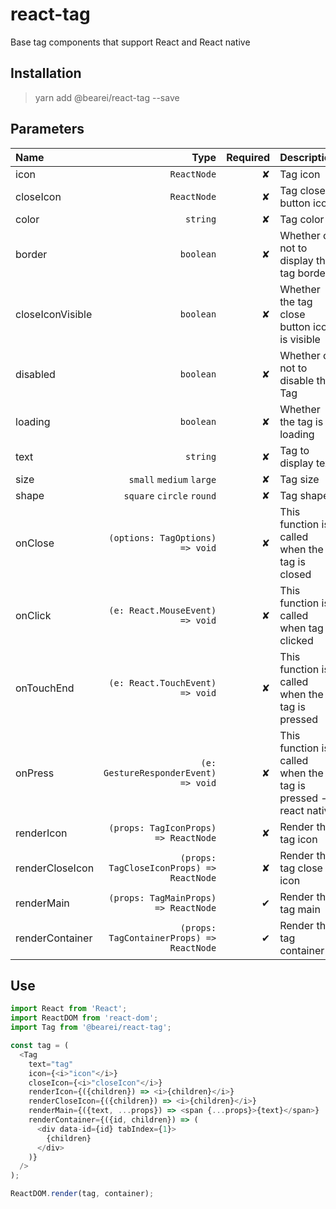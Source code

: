 # react-tag

Base tag components that support React and React native

## Installation

> yarn add @bearei/react-tag --save

## Parameters

| Name | Type | Required | Description |
| :-- | --: | --: | :-- |
| icon | `ReactNode` | ✘ | Tag icon |
| closeIcon | `ReactNode` | ✘ | Tag close button icon |
| color | `string` | ✘ | Tag color |
| border | `boolean` | ✘ | Whether or not to display the tag border |
| closeIconVisible | `boolean` | ✘ | Whether the tag close button icon is visible |
| disabled | `boolean` | ✘ | Whether or not to disable the Tag |
| loading | `boolean` | ✘ | Whether the tag is loading |
| text | `string` | ✘ | Tag to display text |
| size | `small` `medium` `large` | ✘ | Tag size |
| shape | `square` `circle` `round` | ✘ | Tag shape |
| onClose | `(options: TagOptions) => void` | ✘ | This function is called when the tag is closed |
| onClick | `(e: React.MouseEvent) => void` | ✘ | This function is called when tag is clicked |
| onTouchEnd | `(e: React.TouchEvent) => void` | ✘ | This function is called when the tag is pressed |
| onPress | `(e: GestureResponderEvent) => void` | ✘ | This function is called when the tag is pressed -- react native |
| renderIcon | `(props: TagIconProps) => ReactNode` | ✘ | Render the tag icon |
| renderCloseIcon | `(props: TagCloseIconProps) => ReactNode` | ✘ | Render the tag close icon |
| renderMain | `(props: TagMainProps) => ReactNode` | ✔ | Render the tag main |
| renderContainer | `(props: TagContainerProps) => ReactNode` | ✔ | Render the tag container |

## Use

```typescript
import React from 'React';
import ReactDOM from 'react-dom';
import Tag from '@bearei/react-tag';

const tag = (
  <Tag
    text="tag"
    icon={<i>"icon"</i>}
    closeIcon={<i>"closeIcon"</i>}
    renderIcon={({children}) => <i>{children}</i>}
    renderCloseIcon={({children}) => <i>{children}</i>}
    renderMain={({text, ...props}) => <span {...props}>{text}</span>}
    renderContainer={({id, children}) => (
      <div data-id={id} tabIndex={1}>
        {children}
      </div>
    )}
  />
);

ReactDOM.render(tag, container);
```

